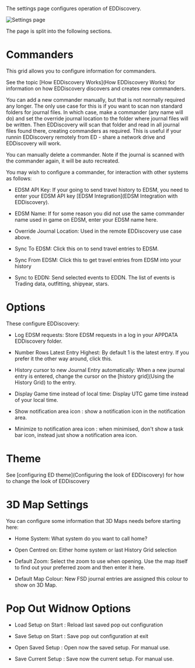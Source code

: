 The settings page configures operation of EDDiscovery.

![Settings page](http://i.imgur.com/BeTNNbw.png)

The page is split into the following sections.

# Commanders
This grid allows you to configure information for commanders. 

See the topic [How EDDiscovery Works](How EDDiscovery Works) for information on how EDDiscovery discovers and creates new commanders.

You can add a new commander manually, but that is not normally required any longer.  The only use case for this is if you want to scan non standard folders for journal files. In which case, make a commander (any name will do) and set the override journal location to the folder where journal files will be written.  Then EDDiscovery will scan that folder and read in all journal files found there, creating commanders as required.  This is useful if your runnin EDDiscovery remotely from ED - share a network drive and EDDiscovery will work.

You can manually delete a commander. Note if the journal is scanned with the commander again, it will be auto recreated.

You may wish to configure a commander, for interaction with other systems as follows:

* EDSM API Key: If your going to send travel history to EDSM, you need to enter your EDSM API key [EDSM Integration](EDSM Integration with EDDiscovery).

* EDSM Name: If for some reason you did not use the same commander name used in game on EDSM, enter your EDSM name here.

* Override Journal Location: Used in the remote EDDiscovery use case above.

* Sync To EDSM: Click this on to send travel entries to EDSM.

* Sync From EDSM: Click this to get travel entries from EDSM into your history

* Sync to EDDN: Send selected events to EDDN.  The list of events is Trading data, outfitting, shipyear, stars.

# Options

These configure EDDiscovery:

* Log EDSM requests: Store EDSM requests in a log in your APPDATA EDDiscovery folder.

* Number Rows Latest Entry Highest: By default 1 is the latest entry. If you prefer it the other way around, click this.

* History cursor to new Journal Entry automatically: When a new journal entry is entered, change the cursor on the [history grid](Using the History Grid) to the entry.

* Display Game time instead of local time: Display UTC game time instead of your local time.

* Show notification area icon : show a notification icon in the notification area.

* Minimize to notification area icon : when minimised, don't show a task bar icon, instead just show a notification area icon.

# Theme

See [configuring ED theme](Configuring the look of EDDiscovery) for how to change the look of EDDiscovery

# 3D Map Settings

You can configure some information that 3D Maps needs before starting here:

* Home System: What system do you want to call home?

* Open Centred on: Either home system or last History Grid selection

* Default Zoom: Select the zoom to use when opening. Use the map itself to find out your preferred zoom and then enter it here.

* Default Map Colour: New FSD journal entries are assigned this colour to show on 3D Map.

# Pop Out Widnow Options

* Load Setup on Start : Reload last saved pop out configuration

* Save Setup on Start : Save pop out configuration at exit

* Open Saved Setup : Open now the saved setup.  For manual use.

* Save Current Setup : Save now the current setup.  For manual use.





